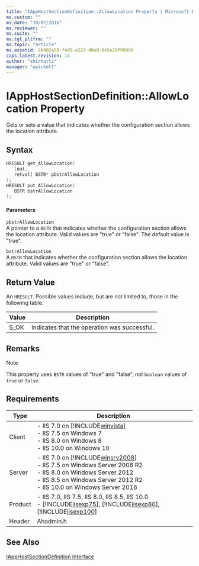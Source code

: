 ```yaml
---
title: "IAppHostSectionDefinition::AllowLocation Property | Microsoft Docs"
ms.custom: ""
ms.date: "10/07/2016"
ms.reviewer: ""
ms.suite: ""
ms.tgt_pltfrm: ""
ms.topic: "article"
ms.assetid: 8b902a59-f4d5-e223-d8e0-6e5e29f9999d
caps.latest.revision: 14
author: "shirhatti"
manager: "wpickett"
---
```

# IAppHostSectionDefinition::AllowLocation Property
Gets or sets a value that indicates whether the configuration section allows the location attribute.  
  
## Syntax  
  
```cpp  
HRESULT get_AllowLocation(  
   [out,  
   retval] BSTR* pbstrAllowLocation  
);  
HRESULT put_AllowLocation(  
   BSTR bstrAllowLocation  
);  
```  
  
#### Parameters  
 `pbstrAllowLocation`  
 A pointer to a `BSTR` that indicates whether the configuration section allows the location attribute. Valid values are "true" or "false". The default value is "true".  
  
 `bstrAllowLocation`  
 A `BSTR` that indicates whether the configuration section allows the location attribute. Valid values are "true" or "false".  
  
## Return Value  
 An `HRESULT`. Possible values include, but are not limited to, those in the following table.  
  
|Value|Description|  
|-----------|-----------------|  
|S_OK|Indicates that the operation was successful.|  
  
## Remarks  
  
> [!NOTE]
>  This property uses `BSTR` values of "true" and "false", not `boolean` values of `true` or `false`.  
  
## Requirements  
  
|Type|Description|  
|----------|-----------------|  
|Client|-   IIS 7.0 on [!INCLUDE[winvista](../../wmi-provider/includes/winvista-md.md)]<br />-   IIS 7.5 on Windows 7<br />-   IIS 8.0 on Windows 8<br />-   IIS 10.0 on Windows 10|  
|Server|-   IIS 7.0 on [!INCLUDE[winsrv2008](../../wmi-provider/includes/winsrv2008-md.md)]<br />-   IIS 7.5 on Windows Server 2008 R2<br />-   IIS 8.0 on Windows Server 2012<br />-   IIS 8.5 on Windows Server 2012 R2<br />-   IIS 10.0 on Windows Server 2016|  
|Product|-   IIS 7.0, IIS 7.5, IIS 8.0, IIS 8.5, IIS 10.0<br />-   [!INCLUDE[iisexp75](../../web-development-reference/native-code-api-reference/includes/iisexp75-md.md)], [!INCLUDE[iisexp80](../../web-development-reference/native-code-api-reference/includes/iisexp80-md.md)], [!INCLUDE[iisexp100](../../web-development-reference/native-code-api-reference/includes/iisexp100-md.md)]|  
|Header|Ahadmin.h|  
  
## See Also  
 [IAppHostSectionDefinition Interface](../../web-development-reference\native-code-api-reference/iapphostsectiondefinition-interface.md)